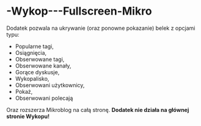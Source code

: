 -Wykop---Fullscreen-Mikro
=========================

Dodatek pozwala na ukrywanie (oraz ponowne pokazanie) belek z opcjami typu:
- Popularne tagi,
- Osiągnięcia,
- Obserwowane tagi,
- Obserwowane kanały,
- Gorące dyskusje,
- Wykopalisko,
- Obserwowani użytkownicy,
- Pokaż,
- Obserwowani polecają

Oraz rozszerza Mikroblog na całą stronę. 
**Dodatek nie działa na głównej stronie Wykopu!**
